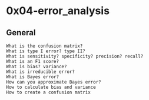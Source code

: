 # 0x04-error_analysis

## General

    What is the confusion matrix?
    What is type I error? type II?
    What is sensitivity? specificity? precision? recall?
    What is an F1 score?
    What is bias? variance?
    What is irreducible error?
    What is Bayes error?
    How can you approximate Bayes error?
    How to calculate bias and variance
    How to create a confusion matrix
